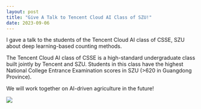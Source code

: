 ```yaml
---
layout: post
title: "Give A Talk to Tencent Cloud AI Class of SZU!"
date: 2023-09-06
---
```

<p> 
I gave a talk to the students of the Tencent Cloud AI class of CSSE, SZU about deep learning-based counting methods.
 </p>

The Tencent Cloud AI class of CSSE is a high-standard undergraduate class built jointly by Tencent and SZU. Students in this class have the highest National College Entrance Examination scores in SZU (>620 in Guangdong Province).

We will work together on AI-driven agriculture in the future!

![](https://portland-my.sharepoint.com/:i:/g/personal/qzhang364-c_my_cityu_edu_hk/EWfNcVX-vsNIoX2XKhHqR4sBVOxxWZayTr15isgZQjOi_g?e=WoFCFh)
